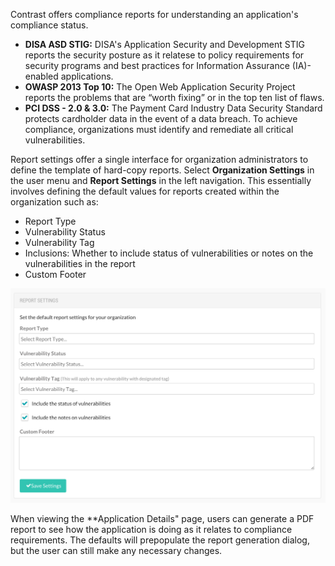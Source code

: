 <!--
title: "Report Settings"
description: "Overview of report settings"
tags: "report settings organization"
-->

Contrast offers compliance reports for understanding an application's compliance status.

* **DISA ASD STIG:** DISA's Application Security and Development STIG reports the security posture as it relatese to policy requirements for security programs and best practices for Information Assurance (IA)-enabled applications.
* **OWASP 2013 Top 10:** The Open Web Application Security Project reports the problems that are “worth fixing” or in the top ten list of flaws. 
* **PCI DSS - 2.0 & 3.0:** The Payment Card Industry Data Security Standard protects cardholder data in the event of a data breach. To achieve compliance, organizations must identify and remediate all critical vulnerabilities.

Report settings offer a single interface for organization administrators to define the template of hard-copy reports. Select **Organization Settings** in the user menu and **Report Settings** in the left navigation. This essentially involves defining the default values for reports created within the organization such as:

* Report Type
* Vulnerability Status
* Vulnerability Tag
* Inclusions: Whether to include status of vulnerabilities or notes on the vulnerabilities in the report
* Custom Footer

<a href="assets/images/Report_Settings.png" rel="lightbox" title="Report Settings"><img class="thumbnail" src="assets/images/Report_Settings.png"/></a>

When viewing the **Application Details" page, users can generate a PDF report to see how the application is doing as it relates to compliance requirements. The defaults will prepopulate the report generation dialog, but the user can still make any necessary changes. 